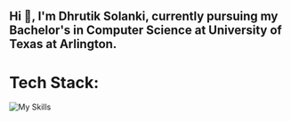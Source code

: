 ## Hi 👋, I'm Dhrutik Solanki, currently pursuing my Bachelor's in Computer Science at University of Texas at Arlington.

# Tech Stack:
![My Skills](https://skillicons.dev/icons?i=go,py,java,js,ts,nextjs,react,spring,flask,mongodb,postgres,postman,github)
